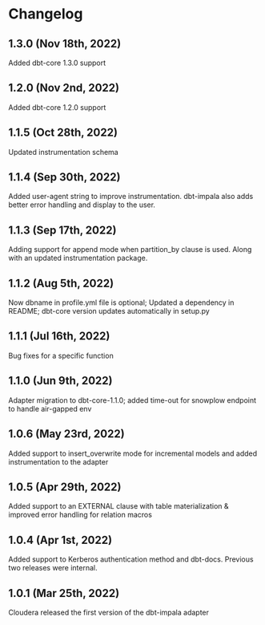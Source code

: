 # Changelog

## 1.3.0 (Nov 18th, 2022)
Added dbt-core 1.3.0 support

## 1.2.0 (Nov 2nd, 2022)
Added dbt-core 1.2.0 support

## 1.1.5 (Oct 28th, 2022)
Updated instrumentation schema

## 1.1.4 (Sep 30th, 2022)
Added user-agent string to improve instrumentation. dbt-impala also adds better error handling and display to the user.

## 1.1.3 (Sep 17th, 2022)
Adding support for append mode when partition_by clause is used. Along with an updated instrumentation package.

## 1.1.2 (Aug 5th, 2022)  
Now dbname in profile.yml file is optional; Updated a dependency in README; dbt-core version updates automatically in setup.py

## 1.1.1 (Jul 16th, 2022)  
Bug fixes for a specific function

## 1.1.0 (Jun 9th, 2022)  
Adapter migration to dbt-core-1.1.0; added time-out for snowplow endpoint to handle air-gapped env  
      
## 1.0.6 (May 23rd, 2022)  
Added support to insert_overwrite mode for incremental models and added instrumentation to the adapter

## 1.0.5 (Apr 29th, 2022)  
Added support to an EXTERNAL clause with table materialization & improved error handling for relation macros  
    
## 1.0.4 (Apr 1st, 2022)  
Added support to Kerberos authentication method and dbt-docs. Previous two releases were internal.
      
## 1.0.1 (Mar 25th, 2022)  
Cloudera released the first version of the dbt-impala adapter

